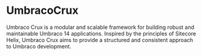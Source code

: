 # UmbracoCrux
Umbraco Crux is a modular and scalable framework for building robust and maintainable Umbraco 14 applications. Inspired by the principles of Sitecore Helix, Umbraco Crux aims to provide a structured and consistent approach to Umbraco development.
